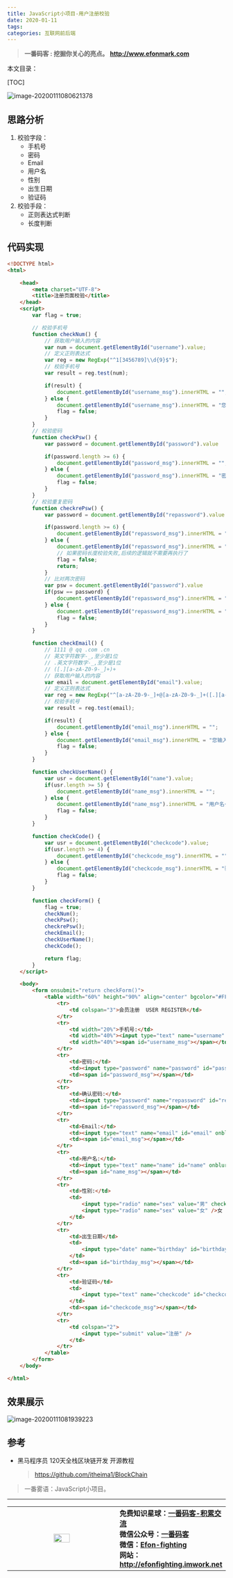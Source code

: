 ```yaml
---
title: JavaScript小项目-用户注册校验
date: 2020-01-11
tags: 
categories: 互联网前后端
---
```


> **一番码客 : 挖掘你关心的亮点。**
> **http://www.efonmark.com**

本文目录：

[TOC]

![image-20200111080621378](2020-01-11-JavaScript小项目-用户注册校验/image-20200111080621378.png)

<!--more-->

## 思路分析

1. 校验字段：
    * 手机号
    * 密码
    * Email
    * 用户名
    * 性别
    * 出生日期
    * 验证码
2. 校验手段：
    * 正则表达式判断
    * 长度判断

## 代码实现

```html
<!DOCTYPE html>
<html>

	<head>
		<meta charset="UTF-8">
		<title>注册页面校验</title>
	</head>
	<script>
		var flag = true;

		// 校验手机号
		function checkNum() {
			// 获取用户输入的内容
			var num = document.getElementById("username").value;
			// 定义正则表达式
			var reg = new RegExp("^1[3456789]\\d{9}$");
			// 校验手机号
			var result = reg.test(num);

			if(result) {
				document.getElementById("username_msg").innerHTML = "";
			} else {
				document.getElementById("username_msg").innerHTML = "您输入的手机号有误,请检查";
				flag = false;
			}
		}
		// 校验密码
		function checkPsw() {
			var password = document.getElementById("password").value

			if(password.length >= 6) {
				document.getElementById("password_msg").innerHTML = "";
			} else {
				document.getElementById("password_msg").innerHTML = "密码长度至少为6位";
				flag = false;
			}
		}
		// 校验重复密码
		function checkrePsw() {
			var password = document.getElementById("repassword").value

			if(password.length >= 6) {
				document.getElementById("repassword_msg").innerHTML = "";
			} else {
				document.getElementById("repassword_msg").innerHTML = "密码长度至少为6位";
				// 如果密码长度校验失败,后续的逻辑就不需要再执行了
				flag = false;
				return;
			}
			// 比对两次密码
			var psw = document.getElementById("password").value
			if(psw == password) {
				document.getElementById("repassword_msg").innerHTML = "";
			} else {
				document.getElementById("repassword_msg").innerHTML = "两次密码不一致,请检查";
				flag = false;
			}
		}

		function checkEmail() {
			// 1111 @ qq .com .cn
			// 英文字符数字-_,至少是1位
			// .英文字符数字-_,至少是1位
			// ([.][a-zA-Z0-9-_]+)+
			// 获取用户输入的内容
			var email = document.getElementById("email").value;
			// 定义正则表达式
			var reg = new RegExp("^[a-zA-Z0-9-_]+@[a-zA-Z0-9-_]+([.][a-zA-Z0-9-_]+)+$");
			// 校验手机号
			var result = reg.test(email);

			if(result) {
				document.getElementById("email_msg").innerHTML = "";
			} else {
				document.getElementById("email_msg").innerHTML = "您输入的邮箱有误,请检查";
				flag = false;
			}
		}

		function checkUserName() {
			var usr = document.getElementById("name").value;
			if(usr.length >= 5) {
				document.getElementById("name_msg").innerHTML = "";
			} else {
				document.getElementById("name_msg").innerHTML = "用户名长度至少5位";
				flag = false;
			}
		}

		function checkCode() {
			var usr = document.getElementById("checkcode").value;
			if(usr.length >= 4) {
				document.getElementById("checkcode_msg").innerHTML = "";
			} else {
				document.getElementById("checkcode_msg").innerHTML = "验证码错误";
				flag = false;
			}
		}

		function checkForm() {
			flag = true;
			checkNum();
			checkPsw();
			checkrePsw();
			checkEmail();
			checkUserName();
			checkCode();

			return flag;
		}
	</script>

	<body>
		<form onsubmit="return checkForm()">
			<table width="60%" height="90%" align="center" bgcolor="#FF88FF">
				<tr>
					<td colspan="3">会员注册  USER REGISTER</td>
				</tr>
				<tr>
					<td width="20%">手机号:</td>
					<td width="40%"><input type="text" name="username" id="username" onblur="checkNum()"></td>
					<td width="40%"><span id="username_msg"></span></td>
				</tr>
				<tr>
					<td>密码:</td>
					<td><input type="password" name="password" id="password" onblur="checkPsw()"></td>
					<td><span id="password_msg"></span></td>
				</tr>
				<tr>
					<td>确认密码:</td>
					<td><input type="password" name="repassword" id="repassword" onblur="checkrePsw()"></td>
					<td><span id="repassword_msg"></span></td>
				</tr>
				<tr>
					<td>Email:</td>
					<td><input type="text" name="email" id="email" onblur="checkEmail()"></td>
					<td><span id="email_msg"></span></td>
				</tr>
				<tr>
					<td>用户名:</td>
					<td><input type="text" name="name" id="name" onblur="checkUserName()"></td>
					<td><span id="name_msg"></span></td>
				</tr>
				<tr>
					<td>性别:</td>
					<td>
						<input type="radio" name="sex" value="男" checked="checked"> 男
						<input type="radio" name="sex" value="女" />女
					</td>
				</tr>
				<tr>
					<td>出生日期</td>
					<td>
						<input type="date" name="birthday" id="birthday">
					</td>
					<td><span id="birthday_msg"></span></td>
				</tr>
				<tr>
					<td>验证码</td>
					<td>
						<input type="text" name="checkcode" id="checkcode" onblur="checkCode()">
					</td>
					<td><span id="checkcode_msg"></span></td>
				</tr>
				<tr>
					<td colspan="2">
						<input type="submit" value="注册" />
					</td>
				</tr>
			</table>
		</form>
	</body>

</html>
```

## 效果展示

![image-20200111081939223](2020-01-11-JavaScript小项目-用户注册校验/image-20200111081939223.png)

## 参考

* 黑马程序员 120天全栈区块链开发 开源教程

  > https://github.com/itheima1/BlockChain



> 一番雾语：JavaScript小项目。

-------
<table>
<tr>
<td ><center><img src="http://efonfighting.imwork.net/efonmark-blog/readme/guanzhu_1.jpg" width=40%></center></td>
<td width="50%" align=left><b>
    免费知识星球：<a href="http://efonfighting.imwork.net/efonmark-blog/%E7%AE%80%E4%BB%8B/zhishixingqiu1.png">一番码客-积累交流</a><br>
    微信公众号：<a href="http://efonfighting.imwork.net/efonmark-blog/%E7%AE%80%E4%BB%8B/guanzhu_1.jpg">一番码客</a><br>
    微信：<a href="http://efonfighting.imwork.net/efonmark-blog/%E7%AE%80%E4%BB%8B/weixin.jpg">Efon-fighting</a><br>
    网站：<a href="http://efonfighting.imwork.net">http://efonfighting.imwork.net</a><br></b></td>
</tr>
</table>